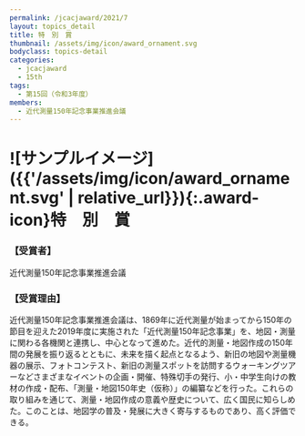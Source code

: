 ```yaml
---
permalink: /jcacjaward/2021/7
layout: topics_detail
title: 特　別　賞
thumbnail: /assets/img/icon/award_ornament.svg
bodyclass: topics-detail
categories:
  - jcacjaward
  - 15th
tags:
  - 第15回（令和3年度）
members:
  - 近代測量150年記念事業推進会議
---
```


# ![サンプルイメージ]({{'/assets/img/icon/award_ornament.svg' | relative_url}}){:.award-icon}特　別　賞

### 【受賞者】

近代測量150年記念事業推進会議

### 【受賞理由】

近代測量150年記念事業推進会議は、1869年に近代測量が始まってから150年の節目を迎えた2019年度に実施された「近代測量150年記念事業」を、地図・測量に関わる各機関と連携し、中心となって進めた。近代的測量・地図作成の150年間の発展を振り返るとともに、未来を描く起点となるよう、新旧の地図や測量機器の展示、フォトコンテスト、新旧の測量スポットを訪問するウォーキングツアーなどさまざまなイベントの企画・開催、特殊切手の発行、小・中学生向けの教材の作成・配布、「測量・地図150年史（仮称）」の編纂などを行った。これらの取り組みを通じて、測量・地図作成の意義や歴史について、広く国民に知らしめた。このことは、地図学の普及・発展に大きく寄与するものであり、高く評価できる。
